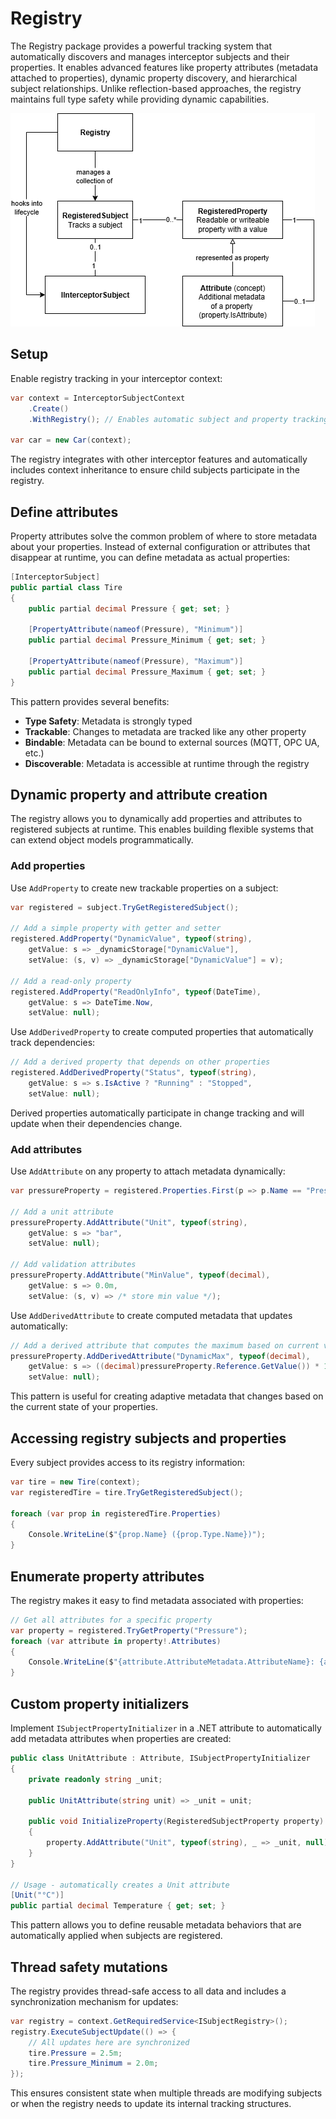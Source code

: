 # Registry

The Registry package provides a powerful tracking system that automatically discovers and manages interceptor subjects and their properties. It enables advanced features like property attributes (metadata attached to properties), dynamic property discovery, and hierarchical subject relationships. Unlike reflection-based approaches, the registry maintains full type safety while providing dynamic capabilities.

![Registry Domain](registry-domain.png)

## Setup

Enable registry tracking in your interceptor context:

```csharp
var context = InterceptorSubjectContext
    .Create()
    .WithRegistry(); // Enables automatic subject and property tracking

var car = new Car(context);
```

The registry integrates with other interceptor features and automatically includes context inheritance to ensure child subjects participate in the registry.

## Define attributes

Property attributes solve the common problem of where to store metadata about your properties. Instead of external configuration or attributes that disappear at runtime, you can define metadata as actual properties:

```csharp
[InterceptorSubject]
public partial class Tire
{
    public partial decimal Pressure { get; set; }

    [PropertyAttribute(nameof(Pressure), "Minimum")]
    public partial decimal Pressure_Minimum { get; set; }

    [PropertyAttribute(nameof(Pressure), "Maximum")] 
    public partial decimal Pressure_Maximum { get; set; }
}
```

This pattern provides several benefits:

- **Type Safety**: Metadata is strongly typed
- **Trackable**: Changes to metadata are tracked like any other property
- **Bindable**: Metadata can be bound to external sources (MQTT, OPC UA, etc.)
- **Discoverable**: Metadata is accessible at runtime through the registry

## Dynamic property and attribute creation

The registry allows you to dynamically add properties and attributes to registered subjects at runtime. This enables building flexible systems that can extend object models programmatically.

### Add properties

Use `AddProperty` to create new trackable properties on a subject:

```csharp
var registered = subject.TryGetRegisteredSubject();

// Add a simple property with getter and setter
registered.AddProperty("DynamicValue", typeof(string),
    getValue: s => _dynamicStorage["DynamicValue"],
    setValue: (s, v) => _dynamicStorage["DynamicValue"] = v);

// Add a read-only property
registered.AddProperty("ReadOnlyInfo", typeof(DateTime),
    getValue: s => DateTime.Now,
    setValue: null);
```

Use `AddDerivedProperty` to create computed properties that automatically track dependencies:

```csharp
// Add a derived property that depends on other properties
registered.AddDerivedProperty("Status", typeof(string),
    getValue: s => s.IsActive ? "Running" : "Stopped",
    setValue: null);
```

Derived properties automatically participate in change tracking and will update when their dependencies change.

### Add attributes

Use `AddAttribute` on any property to attach metadata dynamically:

```csharp
var pressureProperty = registered.Properties.First(p => p.Name == "Pressure");

// Add a unit attribute
pressureProperty.AddAttribute("Unit", typeof(string),
    getValue: s => "bar",
    setValue: null);

// Add validation attributes
pressureProperty.AddAttribute("MinValue", typeof(decimal),
    getValue: s => 0.0m,
    setValue: (s, v) => /* store min value */);
```

Use `AddDerivedAttribute` to create computed metadata that updates automatically:

```csharp
// Add a derived attribute that computes the maximum based on current value
pressureProperty.AddDerivedAttribute("DynamicMax", typeof(decimal),
    getValue: s => ((decimal)pressureProperty.Reference.GetValue()) * 1.5m,
    setValue: null);
```

This pattern is useful for creating adaptive metadata that changes based on the current state of your properties.

## Accessing registry subjects and properties

Every subject provides access to its registry information:

```csharp
var tire = new Tire(context);
var registeredTire = tire.TryGetRegisteredSubject();

foreach (var prop in registeredTire.Properties)
{
    Console.WriteLine($"{prop.Name} ({prop.Type.Name})");
}
```

## Enumerate property attributes

The registry makes it easy to find metadata associated with properties:

```csharp
// Get all attributes for a specific property
var property = registered.TryGetProperty("Pressure");
foreach (var attribute in property!.Attributes)
{
    Console.WriteLine($"{attribute.AttributeMetadata.AttributeName}: {attribute.Reference.GetValue()}");
}
```

## Custom property initializers

Implement `ISubjectPropertyInitializer` in a .NET attribute to automatically add metadata attributes when properties are created:

```csharp
public class UnitAttribute : Attribute, ISubjectPropertyInitializer
{
    private readonly string _unit;

    public UnitAttribute(string unit) => _unit = unit;

    public void InitializeProperty(RegisteredSubjectProperty property)
    {
        property.AddAttribute("Unit", typeof(string), _ => _unit, null);
    }
}

// Usage - automatically creates a Unit attribute
[Unit("°C")]
public partial decimal Temperature { get; set; }
```

This pattern allows you to define reusable metadata behaviors that are automatically applied when subjects are registered.

## Thread safety mutations

The registry provides thread-safe access to all data and includes a synchronization mechanism for updates:

```csharp
var registry = context.GetRequiredService<ISubjectRegistry>();
registry.ExecuteSubjectUpdate(() => {
    // All updates here are synchronized
    tire.Pressure = 2.5m;
    tire.Pressure_Minimum = 2.0m;
});
```

This ensures consistent state when multiple threads are modifying subjects or when the registry needs to update its internal tracking structures.
